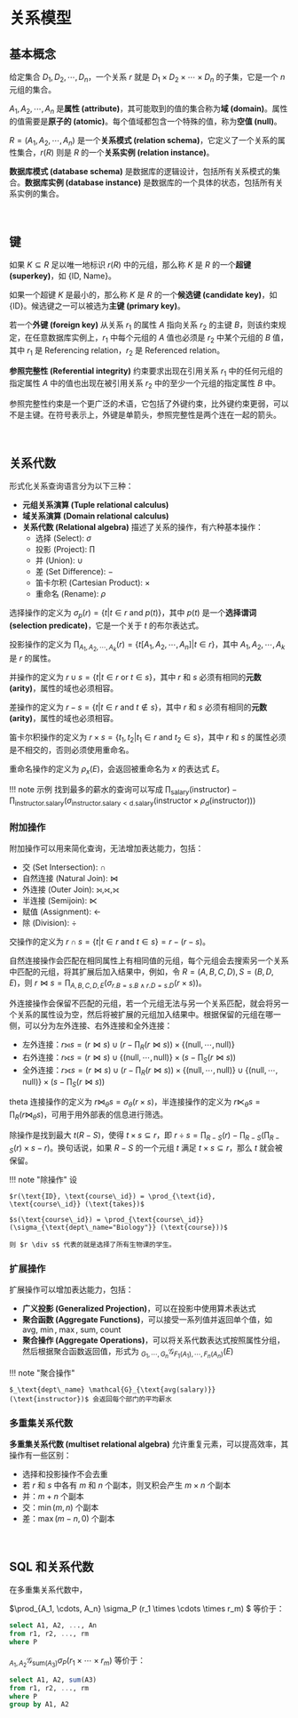 
# 关系模型

## 基本概念

给定集合 $D_1, D_2, \cdots, D_n$，一个关系 $r$ 就是 $D_1 \times D_2 \times \cdots \times D_n$ 的子集，它是一个 $n$ 元组的集合。

$A_1, A_2, \cdots, A_n$ 是**属性 (attribute)**，其可能取到的值的集合称为**域 (domain)**。属性的值需要是**原子的 (atomic)**。每个值域都包含一个特殊的值，称为**空值 (null)**。

$R = (A_1, A_2, \cdots, A_n)$ 是一个**关系模式 (relation schema)**，它定义了一个关系的属性集合，$r(R)$ 则是 $R$ 的一个**关系实例 (relation instance)**。

**数据库模式 (database schema)** 是数据库的逻辑设计，包括所有关系模式的集合。**数据库实例 (database instance)** 是数据库的一个具体的状态，包括所有关系实例的集合。



<br>

## 键

如果 $K\subseteq R$ 足以唯一地标识 $r(R)$ 中的元组，那么称 $K$ 是 $R$ 的一个**超键 (superkey)**，如 \{ID, Name\}。

如果一个超键 $K$ 是最小的，那么称 $K$ 是 $R$ 的一个**候选键 (candidate key)**，如 \{ID\}。候选键之一可以被选为**主键 (primary key)**。

若一个**外键 (foreign key)** 从关系 $r_1$ 的属性 $A$ 指向关系 $r_2$ 的主键 $B$，则该约束规定，在任意数据库实例上，$r_1$ 中每个元组的 $A$ 值也必须是 $r_2$ 中某个元组的 $B$ 值，其中 $r_1$ 是 Referencing relation，$r_2$ 是 Referenced relation。

**参照完整性 (Referential integrity)** 约束要求出现在引用关系 $r_1$ 中的任何元组的指定属性 $A$ 中的值也出现在被引用关系 $r_2$ 中的至少一个元组的指定属性 $B$ 中。

参照完整性约束是一个更广泛的术语，它包括了外键约束，比外键约束更弱，可以不是主键。在符号表示上，外键是单箭头，参照完整性是两个连在一起的箭头。




<br>

## 关系代数

形式化关系查询语言分为以下三种：

- **元组关系演算 (Tuple relational calculus)**
- **域关系演算 (Domain relational calculus)**
- **关系代数 (Relational algebra)** 描述了关系的操作，有六种基本操作：
    - 选择 (Select): $\sigma$
    - 投影 (Project): $\prod$
    - 并 (Union): $\cup$
    - 差 (Set Difference): $-$
    - 笛卡尔积 (Cartesian Product): $\times$
    - 重命名 (Rename): $\rho$

选择操作的定义为 $\sigma_p(r) = \{ t | t\in r \text{ and } p(t) \}$，其中 $p(t)$ 是一个**选择谓词 (selection predicate)**，它是一个关于 $t$ 的布尔表达式。

投影操作的定义为 $\prod_{A_1, A_2, \cdots, A_k}(r) = \{ t[A_1, A_2, \cdots, A_n] | t\in r \}$，其中 $A_1, A_2, \cdots, A_k$ 是 $r$ 的属性。

并操作的定义为 $r \cup s = \{ t | t\in r \text{ or } t\in s \}$，其中 $r$ 和 $s$ 必须有相同的**元数 (arity)**，属性的域也必须相容。

差操作的定义为 $r - s = \{ t | t\in r \text{ and } t\notin s \}$，其中 $r$ 和 $s$ 必须有相同的**元数 (arity)**，属性的域也必须相容。

笛卡尔积操作的定义为 $r \times s = \{ t_1, t_2 | t_1\in r \text{ and } t_2\in s \}$，其中 $r$ 和 $s$ 的属性必须是不相交的，否则必须使用重命名。

重命名操作的定义为 $\rho_x (E)$，会返回被重命名为 $x$ 的表达式 $E$。

!!! note 示例
    找到最多的薪水的查询可以写成 $\prod_{\text{salary}}(\text{instructor}) - \prod_{\text{instructor.salary}}(\sigma_{\text{instructor.salary} < \text{d.salary}}(\text{instructor} \times \rho_d(\text{instructor})))$

### 附加操作

附加操作可以用来简化查询，无法增加表达能力，包括：

- 交 (Set Intersection): $\cap$
- 自然连接 (Natural Join): $\Join$
- 外连接 (Outer Join): $⟕, ⟖, ⟗$
- 半连接 (Semijoin): $\ltimes$
- 赋值 (Assignment): $\leftarrow$
- 除 (Division): $\div$

交操作的定义为 $r \cap s = \{ t | t\in r \text{ and } t\in s \} = r - (r - s)$。

自然连接操作会匹配在相同属性上有相同值的元组，每个元组会去搜索另一个关系中匹配的元组，将其扩展后加入结果中，例如，令 $R = (A, B, C, D), S = (B, D, E)$，则 $r \Join s = \prod_{A, B, C, D, E} (\sigma_{r.B=s.B \wedge r.D=s.D} (r \times s))$。

外连接操作会保留不匹配的元组，若一个元组无法与另一个关系匹配，就会将另一个关系的属性设为空，然后将被扩展的元组加入结果中。根据保留的元组在哪一侧，可以分为左外连接、右外连接和全外连接：

- 左外连接：$r ⟕ s = (r \Join s) \cup (r - \prod_R (r \Join s)) \times \{ (\text{null}, \cdots, \text{null}) \}$
- 右外连接：$r ⟖ s = (r \Join s) \cup \{ (\text{null}, \cdots, \text{null}) \} \times (s - \prod_S (r \Join s))$
- 全外连接：$r ⟗ s = (r \Join s) \cup (r - \prod_R (r \Join s)) \times \{ (\text{null}, \cdots, \text{null}) \} \cup \{ (\text{null}, \cdots, \text{null}) \} \times (s - \prod_S (r \Join s))$

theta 连接操作的定义为 $r \Join_{\theta} s = \sigma_{\theta}(r \times s)$，半连接操作的定义为 $r \ltimes_{\theta} s = \prod_R (r \Join_{\theta} s)$，可用于用外部表的信息进行筛选。

除操作是找到最大 $t(R - S)$，使得 $t \times s \subseteq r$，即 $r \div s =  \prod_{R-S}(r) - \prod_{R-S} (\prod_{R-S}(r) \times s - r)$。换句话说，如果 $R - S$ 的一个元组 $t$ 满足 $t \times s \subseteq r$，那么 $t$ 就会被保留。

!!! note "除操作"
    设

    $r(\text{ID}, \text{course\_id}) = \prod_{\text{id}, \text{course\_id}} (\text{takes})$

    $s(\text{course\_id}) = \prod_{\text{course\_id}} (\sigma_{\text{dept\_name="Biology"}} (\text{course}))$

    则 $r \div s$ 代表的就是选择了所有生物课的学生。

### 扩展操作

扩展操作可以增加表达能力，包括：

- **广义投影 (Generalized Projection)**，可以在投影中使用算术表达式
- **聚合函数 (Aggregate Functions)**，可以接受一系列值并返回单个值，如 $\text{avg}$, $\min$, $\max$, $\text{sum}$, $\text{count}$
- **聚合操作 (Aggregate Operations)**，可以将关系代数表达式按照属性分组，然后根据聚合函数返回值，形式为 $_{G_1, \cdots, G_n} \mathcal{G}_{F_1(A_1), \cdots, F_n(A_n)} (E)$

!!! note "聚合操作"

    $_\text{dept\_name} \mathcal{G}_{\text{avg(salary)}} (\text{instructor})$ 会返回每个部门的平均薪水


### 多重集关系代数

**多重集关系代数 (multiset relational algebra)** 允许重复元素，可以提高效率，其操作有一些区别：

- 选择和投影操作不会去重
- 若 $r$ 和 $s$ 中各有 $m$ 和 $n$ 个副本，则叉积会产生 $m \times n$ 个副本
- 并：$m + n$ 个副本
- 交：$\min(m, n)$ 个副本
- 差：$\max(m - n, 0)$ 个副本



<br>

## SQL 和关系代数

在多重集关系代数中，

$\prod_{A_1, \cdots, A_n} \sigma_P (r_1 \times \cdots \times r_m) $ 等价于：

```sql
select A1, A2, ..., An
from r1, r2, ..., rm
where P
```

$_{A_1, A_2} \mathcal{G}_{\text{sum}(A_3)} \sigma_P (r_1 \times \cdots \times r_m)$ 等价于：

```sql
select A1, A2, sum(A3)
from r1, r2, ..., rm
where P
group by A1, A2
```


